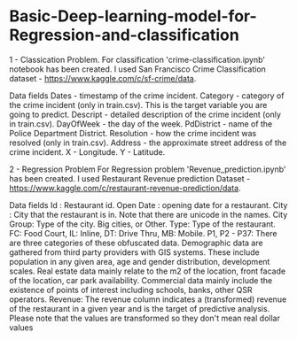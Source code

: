 # Basic-Deep-learning-model-for-Regression-and-classification

1 -  Classication Problem.
For classification 'crime-classification.ipynb' notebook has been created.
I used San Francisco Crime Classification dataset - https://www.kaggle.com/c/sf-crime/data.

Data fields
Dates - timestamp of the crime incident.
Category - category of the crime incident (only in train.csv). This is the target variable you are going to predict.
Descript - detailed description of the crime incident (only in train.csv).
DayOfWeek - the day of the week.
PdDistrict - name of the Police Department District.
Resolution - how the crime incident was resolved (only in train.csv).
Address - the approximate street address of the crime incident.
X - Longitude.
Y - Latitude.

2 - Regression Problem 
For Regression problem 'Revenue_prediction.ipynb' has been created.
I used Restaurant Revenue prediction Dataset - https://www.kaggle.com/c/restaurant-revenue-prediction/data.

Data fields
Id : Restaurant id. 
Open Date : opening date for a restaurant.
City : City that the restaurant is in. Note that there are unicode in the names. 
City Group: Type of the city. Big cities, or Other. 
Type: Type of the restaurant. FC: Food Court, IL: Inline, DT: Drive Thru, MB: Mobile.
P1, P2 - P37: There are three categories of these obfuscated data. Demographic data are gathered from third party providers with GIS systems. These include population in any given area, age and gender distribution, development scales. Real estate data mainly relate to the m2 of the location, front facade of the location, car park availability. Commercial data mainly include the existence of points of interest including schools, banks, other QSR operators.
Revenue: The revenue column indicates a (transformed) revenue of the restaurant in a given year and is the target of predictive analysis. Please note that the values are transformed so they don't mean real dollar values
